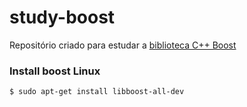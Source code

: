 # study-boost

Repositório criado para estudar a [biblioteca C++ Boost](http://www.boost.org/)

### Install boost Linux
`$ sudo apt-get install libboost-all-dev`

